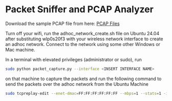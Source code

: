# Packet Sniffer and PCAP Analyzer

Download the sample PCAP file from here: [PCAP Files](https://drive.google.com/drive/u/4/folders/1n84jGddZ38fDjy9jKH3qw3J_H0SaKThu)

Turn off your wifi, run the adhoc_network_create.sh file on Ubuntu 24.04 after substituting wlp0s20f3 with your wireless network interface to create an adhoc network. Connect to the network using some other Windows or Mac machine. 

In a terminal with elevated privileges (administrator or sudo), run 
```bash 
sudo python packet_capture.py --interface <INSERT INTERFACE NAME>
``` 
on that machine to capture the packets and run the following command to send the packets over the adhoc network from the Ubuntu Machine

```bash
sudo tcpreplay-edit --enet-dmac=FF:FF:FF:FF:FF:FF --mbps=1 --stats=1 -i <YOUR NETWORK INTERFACE> <PCAP FILE>
```